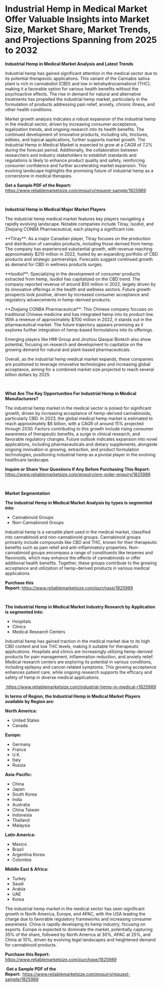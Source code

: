 <p><h1>Industrial Hemp in Medical Market Offer Valuable Insights into Market Size, Market Share, Market Trends, and Projections Spanning from 2025 to 2032</h1></p><p><strong>Industrial Hemp in Medical Market Analysis and Latest Trends</strong></p>
<p><p>Industrial hemp has gained significant attention in the medical sector due to its potential therapeutic applications. This variant of the Cannabis sativa plant is rich in cannabidiol (CBD) and low in tetrahydrocannabinol (THC), making it a favorable option for various health benefits without the psychoactive effects. The rise in demand for natural and alternative treatments has propelled the industrial hemp market, particularly in the formulation of products addressing pain relief, anxiety, chronic illness, and other health conditions.</p><p>Market growth analysis indicates a robust expansion of the industrial hemp in the medical sector, driven by increasing consumer acceptance, legalization trends, and ongoing research into its health benefits. The continued development of innovative products, including oils, tinctures, edibles, and topical applications, further supports market growth. The Industrial Hemp in Medical Market is expected to grow at a CAGR of 7.2% during the forecast period. Additionally, the collaboration between researchers and industry stakeholders to establish standards and regulations is likely to enhance product quality and safety, reinforcing consumer confidence and further accelerating market expansion. This evolving landscape highlights the promising future of industrial hemp as a cornerstone in medical therapies.</p></p>
<p><strong>Get a Sample PDF of the Report:&nbsp;</strong> <a href="https://www.reliablemarketsize.com/enquiry/request-sample/1825989?utm_campaign=3284&utm_medium=2&utm_source=Github&utm_content=ia&utm_term=19042025&utm_id=industrial-hemp-in-medical">https://www.reliablemarketsize.com/enquiry/request-sample/1825989</a></p>
<p>&nbsp;</p>
<p><strong>Industrial Hemp in Medical Major Market Players</strong></p>
<p><p>The industrial hemp medical market features key players navigating a rapidly evolving landscape. Notable companies include Tilray, Isodiol, and Zhejiang CONBA Pharmaceutical, each playing a significant role.</p><p>**Tilray**: As a major Canadian player, Tilray focuses on the production and distribution of cannabis products, including those derived from hemp. The company has experienced substantial growth, with revenue reaching approximately $210 million in 2022, fueled by an expanding portfolio of CBD products and strategic partnerships. Forecasts suggest continued growth as demand for CBD in wellness products surges.</p><p>**Isodiol**: Specializing in the development of consumer products extracted from hemp, Isodiol has capitalized on the CBD trend. The company reported revenue of around $50 million in 2022, largely driven by its innovative offerings in the health and wellness sectors. Future growth prospects look positive, driven by increased consumer acceptance and regulatory advancements in hemp-derived products.</p><p>**Zhejiang CONBA Pharmaceutical**: This Chinese company focuses on traditional Chinese medicine and has integrated hemp into its product line. With a revenue of approximately $700 million in 2022, it stands out in the pharmaceutical market. The future trajectory appears promising as it explores further integration of hemp-based formulations into its offerings.</p><p>Emerging players like HMI Group and Jinzhou Qiaopai Biotech also show potential, focusing on research and development to capitalize on the growing demand for natural and plant-based pharmaceuticals. </p><p>Overall, as the industrial hemp medical market expands, these companies are positioned to leverage innovative technologies and increasing global acceptance, aiming for a combined market size projected to reach several billion dollars by 2025.</p></p>
<p>&nbsp;</p>
<p><strong>What Are The Key Opportunities For Industrial Hemp in Medical Manufacturers?</strong></p>
<p><p>The industrial hemp market in the medical sector is poised for significant growth, driven by increasing acceptance of hemp-derived cannabinoids, particularly CBD. In 2023, the global medical hemp market is estimated to reach approximately $6 billion, with a CAGR of around 15% projected through 2030. Factors contributing to this growth include rising consumer awareness of therapeutic benefits, a surge in clinical research, and favorable regulatory changes. Future outlook indicates expansion into novel applications, including pharmaceuticals and dietary supplements, alongside ongoing innovation in growing, extraction, and product formulation technologies, positioning industrial hemp as a pivotal player in the evolving healthcare landscape.</p></p>
<p><strong>Inquire or Share Your Questions If Any Before Purchasing This Report:</strong> <a href="https://www.reliablemarketsize.com/enquiry/pre-order-enquiry/1825989?utm_campaign=3284&utm_medium=2&utm_source=Github&utm_content=ia&utm_term=19042025&utm_id=industrial-hemp-in-medical">https://www.reliablemarketsize.com/enquiry/pre-order-enquiry/1825989</a></p>
<p>&nbsp;</p>
<p><strong>Market Segmentation</strong></p>
<p><strong>The Industrial Hemp in Medical Market Analysis by types is segmented into:</strong></p>
<p><ul><li>Cannabinoid Groups</li><li>Non-Cannabinoid Groups</li></ul></p>
<p><p>Industrial hemp is a versatile plant used in the medical market, classified into cannabinoid and non-cannabinoid groups. Cannabinoid groups primarily include compounds like CBD and THC, known for their therapeutic benefits such as pain relief and anti-inflammatory properties. Non-cannabinoid groups encompass a range of constituents like terpenes and flavonoids, which may enhance the effects of cannabinoids or offer additional health benefits. Together, these groups contribute to the growing acceptance and utilization of hemp-derived products in various medical applications.</p></p>
<p><strong>Purchase this Report:&nbsp;</strong><a href="https://www.reliablemarketsize.com/purchase/1825989?utm_campaign=3284&utm_medium=2&utm_source=Github&utm_content=ia&utm_term=19042025&utm_id=industrial-hemp-in-medical">https://www.reliablemarketsize.com/purchase/1825989</a></p>
<p>&nbsp;</p>
<p><strong>The Industrial Hemp in Medical Market Industry Research by Application is segmented into:</strong></p>
<p><ul><li>Hospitals</li><li>Clinics</li><li>Medical Research Centers</li></ul></p>
<p><p>Industrial hemp has gained traction in the medical market due to its high CBD content and low THC levels, making it suitable for therapeutic applications. Hospitals and clinics are increasingly utilizing hemp-derived products for pain management, inflammation reduction, and anxiety relief. Medical research centers are exploring its potential in various conditions, including epilepsy and cancer-related symptoms. This growing acceptance enhances patient care, while ongoing research supports the efficacy and safety of hemp in diverse medical applications.</p></p>
<p><a href="https://www.reliablemarketsize.com/industrial-hemp-in-medical-r1825989?utm_campaign=3284&utm_medium=2&utm_source=Github&utm_content=ia&utm_term=19042025&utm_id=industrial-hemp-in-medical">&nbsp;https://www.reliablemarketsize.com/industrial-hemp-in-medical-r1825989</a></p>
<p><strong>In terms of Region, the Industrial Hemp in Medical Market Players available by Region are:</strong></p>
<p>
    <p> <strong> North America: </strong>
        <ul>
            <li>United States</li>
            <li>Canada</li>
        </ul>
        </p> 
    <p> <strong> Europe: </strong>
        <ul>
            <li>Germany</li>
            <li>France</li>
            <li>U.K.</li>
            <li>Italy</li>
            <li>Russia</li>
        </ul>
        </p> 
    <p> <strong> Asia-Pacific: </strong>
        <ul>
            <li>China</li>
            <li>Japan</li>
            <li>South Korea</li>
            <li>India</li>
            <li>Australia</li>
            <li>China Taiwan</li>
            <li>Indonesia</li>
            <li>Thailand</li>
            <li>Malaysia</li>
        </ul>
        </p> 
    <p> <strong> Latin America: </strong>
        <ul>
            <li>Mexico</li>
            <li>Brazil</li>
            <li>Argentina Korea</li>
            <li>Colombia</li>
        </ul>
        </p> 
    <p> <strong> Middle East & Africa: </strong>
        <ul>
            <li>Turkey</li>
            <li>Saudi</li>
            <li>Arabia</li>
            <li>UAE</li>
            <li>Korea</li>
        </ul>
    </p>
    </p>
<p><p>The industrial hemp market in the medical sector has seen significant growth in North America, Europe, and APAC, with the USA leading the charge due to favorable regulatory frameworks and increasing consumer awareness. China is rapidly developing its hemp industry, focusing on exports. Europe is expected to dominate the market, potentially capturing 35% of the share, followed by North America at 30%, APAC at 25%, and China at 10%, driven by evolving legal landscapes and heightened demand for cannabinoid products.</p></p>
<p><strong>Purchase this Report: </strong><a href="https://www.reliablemarketsize.com/purchase/1825989?utm_campaign=3284&utm_medium=2&utm_source=Github&utm_content=ia&utm_term=19042025&utm_id=industrial-hemp-in-medical">https://www.reliablemarketsize.com/purchase/1825989</a></p>
<p>&nbsp;<strong>Get a Sample PDF of the Report:&nbsp;&nbsp;</strong><a href="https://www.reliablemarketsize.com/enquiry/request-sample/1825989?utm_campaign=3284&utm_medium=2&utm_source=Github&utm_content=ia&utm_term=19042025&utm_id=industrial-hemp-in-medical">https://www.reliablemarketsize.com/enquiry/request-sample/1825989</a></p>
<p><strong></strong></p>
<p><p></p><p></p><p></p></p>